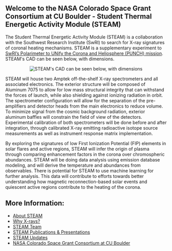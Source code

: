 ## Welcome to the NASA Colorado Space Grant Consortium at CU Boulder - Student Thermal Energetic Activity Module (STEAM)
The Student Thermal Energetic Activity Module (STEAM) is a collaboration with the Southwest Research Institute (SwRI) to search for X-ray signatures of coronal heating mechanisms. STEAM is a supplementary experiment to [SwRI’s Polarimeter to UNify the Corona and Heliosphere (PUNCH) mission](https://punch.space.swri.edu/).
STEAM's CAD can be seen below, with dimensions.

<p align="center">
  <img src="[http://some_place.com/image.png](https://www.colorado.edu/center/spacegrant/sites/default/files/styles/small/public/page/STEAM_with_dimensions.jpg?itok=AkpkTmnI)" alt="STEAM's CAD can be seen below, with dimensions" />
</p>

STEAM will house two Amptek off-the-shelf X-ray spectrometers and all associated electronics. The exterior structure will be composed of Aluminum 7075 to allow for low mass structural integrity that can withstand the forces of launch, while also shielding against ionizing radiation in orbit. The spectrometer configuration will allow for the separation of the pre-amplifiers and detector heads from the main electronics to reduce volume. To minimize signal from the cosmic background radiation, exterior aluminum baffles will constrain the field of view of the detectors. Experimental calibration of both spectrometers will be done before and after integration, through calibrated X-ray emitting radioactive isotope source measurements as well as instrument response matrix implementation.

By exploring the signatures of low First Ionization Potential (FIP) elements in solar flares and active regions, STEAM will infer the origin of plasma through comparing enhancement factors in the corona over chromospheric abundances. STEAM will be doing data analysis using emission database modeling, and will derive the temperature and abundances from observables. There is potential for STEAM to use machine learning for further analysis. This data will contribute to efforts towards better understanding how magnetic reconnection-based solar events and quiescent active regions contribute to the heating of the corona.

## More Information:
- [About STEAM](https://www.colorado.edu/center/spacegrant/student-resources/cu-boulder-projects/about-steam)
- [Why X-rays?](https://www.colorado.edu/center/spacegrant/student-resources/cu-boulder-projects/why-x-rays)
- [STEAM Team](https://www.colorado.edu/center/spacegrant/student-resources/cu-boulder-projects/steam/steam-team)
- [STEAM Publications & Presentations](https://www.colorado.edu/center/spacegrant/student-resources/cu-boulder-student-resources/cu-boulder-projects/steam/steam-publications)
- [STEAM Updates](https://www.colorado.edu/center/spacegrant/student-resources/cu-boulder-projects/steam/steam-updates)
- [NASA Colorado Space Grant Consortium at CU Boulder](https://www.colorado.edu/center/spacegrant/)
